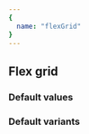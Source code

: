 ```yaml
---
{
  name: "flexGrid"
}
---
```


## Flex grid

### Default values
<!-- defaults.values.start -->
<!-- defaults.values.end -->


### Default variants
<!-- defaults.variants.start -->
<!-- defaults.variants.end -->
